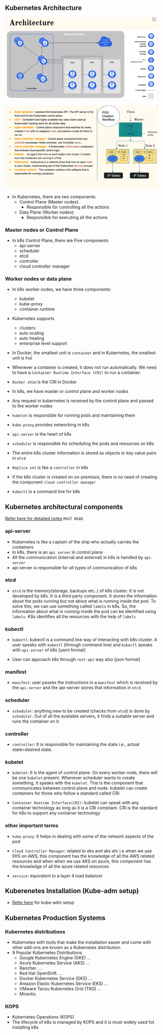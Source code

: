 Kubernetes Architecture
------------------------

![k8s architecture](Images/image8.png)

![pod creation workflow](Images/image9.png)

* In Kubernetes, there are two components:
    * Control Plane (Master nodes): 
        * Responsible for controlling all the actions
    * Data Plane (Worker nodes): 
        * Responsible for executing all the actions

### Master nodes or Control Plane

* In k8s Control Plane, there are Five components
    * api-server
    * scheduler
    * etcd
    * controller
    * cloud controller manager

### Worker nodes or data plane

* In k8s worker nodes, we have three components:
    * kubelet
    * kube-proxy
    * container runtime

* Kubernetes supports 
    * clusters 
    * auto scaling 
    * auto healing  
    * enterprise level support
* In Docker, the smallest unit is `container` and in Kubernetes, the smallest unit is `Pod`
* Whenever a container is created, it does not run automatically. We need to have a `Container Runtime Interface (CRI)` to run a container.
* `Docker shim` is the CRI in Docker
* In k8s, we have master or control plane and worker nodes
* Any request in kubernetes is received by the control plane and passed to the worker nodes
* `kubelet` is responsible for running pods and maintaining them
* `kube-proxy` provides networking in k8s
* `api-server` is the heart of k8s
* `scheduler` is responsible for scheduling the pods and resources on k8s
* The entire k8s cluster information is stored as objects or key value pairs in `etcd`
* `Replica set` is like a `controller` in k8s
* If the k8s cluster is created on _on-premises_, there is no need of creating the component `cloud controller manager`
* `kubectl` is a command line for k8s

Kubernetes architectural components
-------------------------------------

[Refer here for detailed notes](https://directdevops.blog/2019/10/10/kubernetes-master-and-node-components/) `MUST READ`

### api-server

* Kubernetes is like a captain of the ship who actually carries the containers
* In k8s, there is an `api server` in control plane  
* All the communication (internal and external) in k8s is handled by `api-server`
* api server is responsible for all types of communication of k8s

### etcd

* `etcd` is the memory(storage, backups etc..) of k8s cluster. It is not developed by k8s. It is a third party component. It stores the information about the pods running but not about what is running inside the pod. To solve this, we can use something called `labels` in k8s. So, the information about what is running inside the pod can be identified using `labels`. K8s identifies all the resources with the help of `labels`

### kubectl

* `kubectl`: kubectl is a command line way of interacting with k8s cluster. A user speaks with `kubectl` (through command line) and `kubectl` speaks with `api-server` of k8s [yaml format]

* User can approach k8s through `rest-api` way also [json format]

### manifest

* `manifest`: user passes the instructions in a `manifest` which is received by the `api-server` and the api-server stores that information in `etcd`

### scheduler

* `scheduler`: anything new to be created (checks from `etcd`) is done by `scheduler`. Out of all the available servers, it finds a suitable server and runs the container on it.

### controller

* `controller`: It is responsible for maintaining the state i.e., actual state=desired state.

### kubelet

* `kubelet`: It is the agent of control plane. On every worker node, there will be one `kubelet` present. Whenever scheduler wants to create something, it speaks with the `kubelet`. This is the component that communicates between control plane and node. kubelet can create containers for those who follow a standard called CRI

* `Container Runtime Interface(CRI)`: kubelet can speak with any container technology as long as it is a CRI compliant. CRI is the standard for k8s to support any container technology

### other important terms

* `kube-proxy`: It helps in dealing with some of the network aspects of the pod

* `Cloud Controller Manager`: related to eks and aks etc i.e when we use EKS on AWS, this component has the knowledge of all the AWS related resources and when when we use AKS on azure, this component has the knowledge of all the azure related resources

* `service`: equivalent to a layer 4 load balancer

Kuberenetes Installation (Kube-adm setup)
-----------------------------------------

* [Refer here](https://directdevops.blog/2024/01/23/devops-classroom-notes-23-jan-2024/) for kube-adm setup


Kubernetes Production Systems
------------------------------

### Kubernetes distributions

* Kubernetes with tools that make the installation easier and come with other add-ons are known as a Kubernetes distribution.
* 9 Popular Kubernetes Distributions
    * Google Kubernetes Engine (GKE) ...
    * Azure Kubernetes Service (AKS) ...
    * Rancher. ...
    * Red Hat OpenShift. ...
    * Docker Kubernetes Service (DKS) ...
    * Amazon Elastic Kubernetes Service (EKS) ...
    * VMware Tanzu Kubernetes Grid (TKG) ...
    * Mirantis.

### KOPS

* Kubernetes Operations (KOPS)
* The lifecycle of k8s is managed by KOPS and it is most widely used fot installing k8s